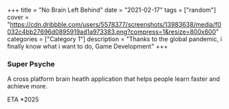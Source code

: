 +++
title = "No Brain Left Behind"
date = "2021-02-17"
tags = ["random"]
cover = "https://cdn.dribbble.com/users/5578377/screenshots/13983638/media/f0032c4bb27696d0895919ad1a973383.png?compress=1&resize=800x600"
categories = ["Category 1"]
description = "Thanks to the global pandemic, i finally know what i want to do, Game Development"
+++

### Super Psyche

A cross platform brain heatlh application that helps people learn faster and achieve more. 

ETA *2025
